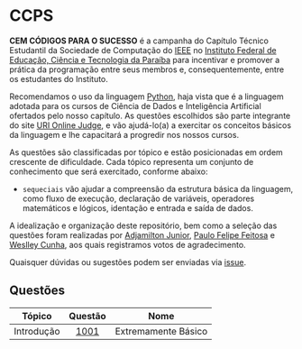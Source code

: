 # CCPS
**CEM CÓDIGOS PARA O SUCESSO** é a campanha do Capítulo Técnico Estudantil da Sociedade de Computação do [IEEE](https://www.ieee.org/) no [Instituto Federal de Educação, Ciência e Tecnologia da Paraíba](https://www.ifpb.edu.br/) para incentivar e promover a prática da programação entre seus membros e, consequentemente, entre os estudantes do Instituto.

Recomendamos o uso da linguagem [Python](https://www.python.org/), haja vista que é a linguagem adotada para os cursos de Ciência de Dados e Inteligência Artificial ofertados pelo nosso capítulo. As questões escolhidos são parte integrante do site [URI Online Judge](https://www.urionlinejudge.com.br), e vão ajudá-lo(a) a exercitar os conceitos básicos da linguagem e lhe capacitará a progredir nos nossos cursos. 

As questões são classificadas por tópico e estão posicionadas em ordem crescente de dificuldade. Cada tópico representa um conjunto de conhecimento que será exercitado, conforme abaixo: 

- ```sequeciais``` vão ajudar a compreensão da estrutura básica da linguagem, como fluxo de execução, declaração de variáveis, operadores matemáticos e lógicos, identação e entrada e saída de dados. 

A idealização e organização deste repositório, bem como a seleção das questões foram realizadas por [Adjamilton Junior](https://github.com/ajunior), [Paulo Felipe Feitosa](https://github.com/paulofelipefeitosa) e [Weslley Cunha](https://github.com/weslleycunha), aos quais registramos votos de agradecimento.

Quaisquer dúvidas ou sugestões podem ser enviadas via [issue](https://github.com/csifpb/ccps/issues).

## Questões

| Tópico | Questão | Nome |
| --- | :---: | --- |
| Introdução | [1001](https://www.urionlinejudge.com.br/judge/pt/problems/view/1001) | Extremamente Básico |
